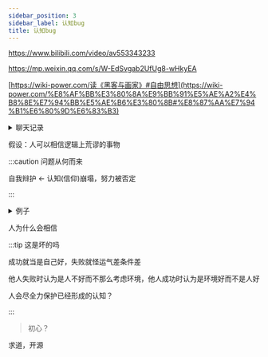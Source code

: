 ```yaml
---
sidebar_position: 3
sidebar_label: 认知bug
title: 认知bug
---
```


https://www.bilibili.com/video/av553343233

https://mp.weixin.qq.com/s/W-EdSvgab2UfUg8-wHkyEA

[https://wiki-power.com/读《黑客与画家》#自由思想](https://wiki-power.com/%E8%AF%BB%E3%80%8A%E9%BB%91%E5%AE%A2%E4%B8%8E%E7%94%BB%E5%AE%B6%E3%80%8B#%E8%87%AA%E7%94%B1%E6%80%9D%E6%83%B3)

<details>
<summary>聊天记录</summary>

![](https://s2.loli.net/2022/05/06/MSsthCV2YjveR75.jpg)

</details>

假设：人可以相信逻辑上荒谬的事物

:::caution 问题从何而来

自我辩护 <- 认知(信仰)崩塌，努力被否定

:::

<details>
<summary>例子</summary>

自我认知与行动矛盾，且外部理由不足 --> 认知与行动无法调和 --> 认知奔溃，逻辑瓦解

一直的认知被指出错误 --> 拒绝修正

遵循某些认知付出大量努力且被指出错误 --> 拒绝修正

- 若事实指出无法修正的认知错误，人会拒绝相信事实 - 无效争论 - 有外部背锅时可以缓解(职场pua-用荒谬的付出冲击思想)

- 认错需要推翻自己为错误付出的一切

- 人努力使自己的看法与表达和认知一致 做了某行为，则会更加合理化某行为

外因促使行动 而真正改变观点只需要适当的诱因 小请求使行动，随之合理化行动以改变思想 道德滑坡

大量的外部理由会抑制兴趣

</details>

人为什么会相信

:::tip 这是坏的吗

成功就当是自己好，失败就怪运气差条件差

他人失败时认为是人不好而不那么考虑环境，他人成功时认为是环境好而不是人好

人会尽全力保护已经形成的认知？

:::

> 初心？

求道，开源